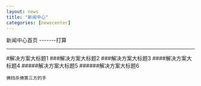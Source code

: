 ```yaml
---
layout: news
title: "新闻中心"
categories: [newscenter]
---
```

新闻中心首页 -------打算
<hr/>
#解决方案大标题1
###解决方案大标题2
###解决方案大标题3
####解决方案大标题4
#####解决方案大标题5
######解决方案大标题6
	
	佛挡杀佛第三方的手
	
